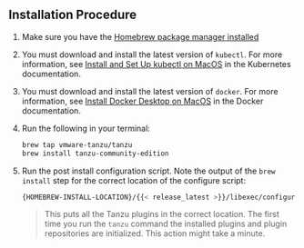 ## Installation Procedure

1. Make sure you have the [Homebrew package manager installed](https://brew.sh/)

1. You must download and install the latest version of `kubectl`. For more information, see [Install and Set Up kubectl on MacOS](https://kubernetes.io/docs/tasks/tools/install-kubectl-macos/) in the Kubernetes documentation.

1. You must download and install the latest version of `docker`. For more information, see [Install Docker Desktop on MacOS](https://docs.docker.com/desktop/mac/install/) in the Docker documentation.

1. Run the following in your terminal:

    ```sh
    brew tap vmware-tanzu/tanzu
    brew install tanzu-community-edition
    ```

1. Run the post install configuration script. Note the output of the `brew install` step for the correct location of the configure script:

    ```sh
    {HOMEBREW-INSTALL-LOCATION}/{{< release_latest >}}/libexec/configure-tce.sh
    ```

    > This puts all the Tanzu plugins in the correct location.
    > The first time you run the `tanzu` command the installed plugins and plugin repositories are initialized. This action might take a minute.
